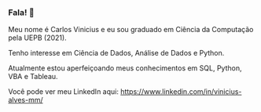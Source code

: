 ### Fala! 👋

<!--
**viniciuscva/viniciuscva** is a ✨ _special_ ✨ repository because its `README.md` (this file) appears on your GitHub profile.

Here are some ideas to get you started:

- 🔭 I’m currently working on ...
- 🌱 I’m currently learning ...
- 👯 I’m looking to collaborate on ...
- 🤔 I’m looking for help with ...
- 💬 Ask me about ...
- 📫 How to reach me: ...
- 😄 Pronouns: ...
- ⚡ Fun fact: ...
-->

Meu nome é Carlos Vinicius e eu sou graduado em Ciência da Computação pela UEPB (2021). 

Tenho interesse em Ciência de Dados, Análise de Dados e Python.

Atualmente estou aperfeiçoando meus conhecimentos em SQL, Python, VBA e Tableau.

Você pode ver meu LinkedIn aqui: https://www.linkedin.com/in/vinicius-alves-mm/

